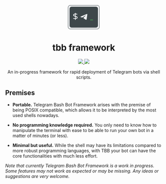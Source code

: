 <div align="center">
  <img src="assets/logo.svg" alt="logo" style="zoom:10%;" />
  <h1>tbb framework</h1>
  <a href="https://github.com/PandaFoss/TelegramBashBotsFramework/blob/main/LICENSE">
    <img src="https://img.shields.io/github/license/PandaFoss/TelegramBashBotsFramework">
  </a>
  <a href="https://github.com/PandaFoss/TelegramBashBotsFramework">
    <img src="https://img.shields.io/badge/version-v0.1.0--alpha1-blue">
  </a>

  An in-progress framework for rapid deployment of Telegram bots via shell scripts.
</div>

## Premises

- **Portable.** Telegram Bash Bot Framework arises with the premise of being POSIX compatible, which allows it to be interpreted by the most used shells nowadays.

- **No programming knowledge required.** You only need to know how to manipulate the terminal with ease to be able to run your own bot in a matter of minutes (or less).

- **Minimal but useful.** While the shell may have its limitations compared to more robust programming languages, with TBB your bot can have the core functionalities with much less effort.

*Note that currently Telegram Bash Bot Framework is a work in progress. Some features may not work as expected or may be missing. Any ideas or suggestions are very welcome.*
